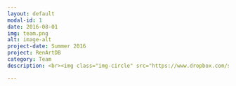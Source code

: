 ```yaml
---
layout: default
modal-id: 1
date: 2016-08-01
img: team.png
alt: image-alt
project-date: Summer 2016
project: RenArtDB
category: Team
description: <br><img class="img-circle" src="https://www.dropbox.com/s/l0h6td7tze65pgy/CarloCorsato.png?dl=1" alt="CarloCorsato" height="150" width="150"> <br><h3>Carlo Corsato</h3><br><p style="font-size:150%;">Project Design and Development, Data Entry, Data Validation, Map Design, Website <br><br> Carlo lectured on Renaissance Art and Architecture 1400-1600 and Baroque to Neoclassican Art and Architecture at Buckingham University.<br> <br> He co-edited with Deborah Howard the first monograph on the church of Frari, Venice, and published essays and catalogue entries on Early Modern Art and Architecture. <br> <br> He was responsible for the design, development and management of Renaissance Art Database including the creation of the interactive map. <br><br>Carlo contributed 17 entries.</p> <br> <br> <br><img class="img-circle" src="https://www.dropbox.com/s/zeua14x33908wjm/LauraCassidy.jpg?dl=1" alt="LauraCassidy" height="150" width="150"><br><h3>Laura Cassidy</h3><br><p style="font-size:150%;">Data Entry<br><br>Laura is an undergraduate student at the University of Buckingham studying Art History with a minor in English Literature. <br><br>After volunteering with youth groups such as CIRCUIT in partnership with the Tate, and museums in Cambridge such as the Fitzwilliam and Kettle’s Yard, she is interested in using art history as a tool for communication.<br><br>Laura contributed 10 entries to RenArtDB.</p><br><br><br><img class="img-circle" src="https://www.dropbox.com/s/gyxzta2cr8tj86f/CharlotteGale.jpg?dl=1" alt="CharlotteGale" height="150" width="150"><br><h3>Charlotte Gale</h3><br><p style="font-size:150%;">Data Entry<br><br>Charlotte studies Art History and Heritage Management at Buckingham University. <br><br>Previously she trained as a journalist, she spent her first term studying Renaissance art and culture in Florence, and has volunteered at the Towner Gallery in Sussex. <br><br>She is a passionate communicator and strives to explain art in an accessible and fun way. In the future, she would like to work in galleries or museums, either in Curatorial or Education Departments.<br><br>Charlotte contributed 10 entries to RenArtDB.</p><br><br><br><img class="img-circle" src="https://www.dropbox.com/s/evwnvabnpuvu6om/LibbyJohn.png?dl=1" alt="LibertyJohn" height="150" width="150"><br><h3>Liberty John</h3><br><p style="font-size:150%;">Data Entry<br><br>Liberty is an undergraduate student at the University of Buckingham studying Art History and English Literature.<br><br> While studying at the British Institute in Florence, she was able to volunteer and work with individual artists and classes at the Charles Cecil Studios. <br><br>She has performance awards from the London Academy of Music and Dramatic Arts that contributes to presentation and communication skills, which she is interested in using in the world of Art History. <br><br>Liberty contributed 10 entries to RenArtDB.</p><br><br><br><img class="img-circle" src="https://www.dropbox.com/s/o953q96n84isfrr/RenArtTM.png?dl=1" alt="KajaKuśnieruk" height="150" width="150"><br><h3>Kaja Kuśnieruk</h3><br><p style="font-size:150%;">Data Entry<br><br>Kaja contributed 11 entries to RenArtDB.</p><br><br><br><img class="img-circle" src="https://www.dropbox.com/s/bkzngwj6r9bxe1e/LilyLacey-Hastings.jpg?dl=1" alt="LilyLacey-Hastings" height="150" width="150"><br><h3>Lily Lacey-Hastings</h3><br><p style="font-size:150%;">Data Entry<br><br>Lily is a student of Art History and Heritage Management at the University of Buckingham.<br><br> She loves to lose herself in paintings, inspired by the power of art to transform our lives. With a scientific background and a perceptive, empathetic eye, she is drawn to future work in conservation and restoration.<br><br>Lily contributed 9 entries to RenArtDB.</p><br><br><br><img class="img-circle" src="https://www.dropbox.com/s/1ults4cl6uu17mm/MathildaLindborg.jpg?dl=1" alt="AnnaMathildaLindborg" height="150" width="150"><br><h3>Anna Mathilda Lindborg</h3><br><p style="font-size:150%;">Data Entry<br><br>Mathilda is an Art History student at the University of Buckingham with a minor in Heritage Management.<br><br> Originally from Sweden, Mathilda has studied six languages; she is an acute observer with excellent visual skills and attention to detail. Art is her true passion and her interests encompass, amongst others, linguistics, literature and writing.<br><br>Mathilda contributed 10 entries to RenArtDB.</p><br><br><br><img class="img-circle" src="https://www.dropbox.com/s/q5sdbixi6tmsb0u/Veerti%20Mehta.jpg?dl=1" alt="VeertiMehta" height="150" width="150"><br><h3>Veerti Mehta</h3><br><p style="font-size:150%;">Data Entry<br><br>Veerti is currently pursuing Psychology Hons. at the University of Buckingham and spent her second term studying Renaissance art and architecture as a part of her free-choice. <br><br>The module was exciting as it stood different from what she had previously studied. It provided an insight into the essence of style of art and how it has developed over the years. Art has given her the pleasure to know what stories lies beyond the pictures. <br><br>Veerti contributed 11 entries to RenArtDB.</p><br><br><br><img class="img-circle" src="https://www.dropbox.com/s/jb43lj88uz9rdtr/PriyanjaliRatwatte.jpg?dl=1" alt="PriyanjaliRatwatte" height="150" width="150"><br><h3>Priyanjali Ratwatte</h3><br><p style="font-size:150%;">Data Entry<br><br>Priyanjali is a Psychology student at the University of Buckingham.<br><br> She has an interest in art history and chose to study Renaissance art as an elective in her second term at university. She has an avid interest in the arts, is a classically trained singer and loves to travel.<br><br>Priyanjali contributed 9 entries to RenArtDB.</p><br><br><br><img class="img-circle" src="https://www.dropbox.com/s/3d8r55z64eoqwa8/EllaRidley-Jones.jpg?dl=1" alt="Selena(Ella)Ridley-Jones" height="150" width="150"><br><h3>Selena (Ella) Ridley - Jones</h3><br><p style="font-size:150%;">Data Entry<br><br>Ella studies Art History with French and Spanish at the University of Buckingham. <br><br>She enjoys history and languages, though her passion is the art and literature of the Classical world, as well as its rendition in later art. Having travelled to Athens and Delphi, she is interested in working in the Classical field.<br><br>Ella contributed 11 entries to RenArtDB.</p><br><br><br><img class="img-circle" src="https://www.dropbox.com/s/g5lz324q69wi7zj/VijayshriVaghela.jpg?dl=1" alt="VijayshriVaghela" height="150" width="150"><br><h3>Vijayshri Vaghela</h3><br><p style="font-size:150%;">Data Entry<br><br>Vijayshri studies Art History and Heritage Management at the University of Buckingham. <br><br>Of Indian descent and having lived in Kenya and the UK, she is especially interested in the personal responses of artists to cultural, religious and political tensions. <br><br>She is currently working alongside an RCA graduate to create and curate an artwork relating to the experience of living with Type 1 Diabetes, to be a permanent exhibition at the University’s Medical School. <br><br>She hopes in the future to further her research in Contemporary Art Theory with the vision to be a private collections advisor.<br><br>Vijayshri contributed 10 entries to RenArtDB.</p><br><br><br><img class="img-circle" src="https://www.dropbox.com/s/bo63zal2mbs8fsd/NicoleVaus.jpeg?dl=1" alt="NicoleVaus" height="150" width="150"><br><h3>Nicole Vaus</h3><br><p style="font-size:150%;">Data Entry<br><br>Nicole studies Art History and Heritage Management at Buckingham University. <br><br>Of Lithuanian-English heritage and with a strong musical background, she has enjoyed playing in a County Early Music group for many years. <br><br>She volunteered with the National Trust and currently works at Waterstones and uses her experiences to approach her studies from an interdisciplinary perspective. In the future she hopes to focus her studies on the history of fashion.<br><br>Nicole contributed 10 entries to RenArtDB.</p><br><br><br><img class="img-circle" src="https://www.dropbox.com/s/dadek0ycawflhsc/YuchenWei.jpg?dl=1" alt="YuchenWei" height="150" width="150"><br><h3>Yuchen Wei</h3><br><p style="font-size:150%;">Data Entry<br><br>Yuchen studies Art History and Heritage Management at the University of Buckingham.<br><br> As she comes from a Chinese family with a background in collecting traditional Chinese art, Yuchen aspires to combine her studies on both European and Chinese arts and give out a worldwide view on art history. <br><br>Yuchen contributed 10 entries to RenArtDB.<br><br>

---
```

